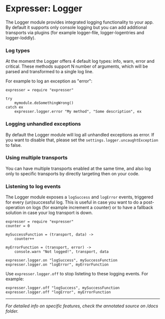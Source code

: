 # Expresser: Logger

The Logger module provides integrated logging functionality to your app. By default it supports only console logging
but you can add additional transports via plugins (for example logger-file, logger-logentries and logger-loddly).

### Log types

At the moment the Logger offers 4 default log types: info, warn, error and critical. These methods support N number
of arguments, which will be parsed and transformed to a single log line.

For example to log an exception as "error":

    expresser = require "expresser"
    
    try
        mymodule.doSomethingWrong()
    catch ex
        expresser.logger.error "My method", "Some description", ex

### Logging unhandled exceptions

By default the Logger module will log all unhandled exceptions as error. If you want to disable that, please set
the `settings.logger.uncaughtException` to false.

### Using multiple transports

You can have multiple transports enabled at the same time, and also log only to specific transports by directly
targeting then on your code.

### Listening to log events

The Logger module exposes a `logSuccess` and `logError` events, triggered for every (un)successful log. This is
useful in case you want to do a post-operation on logs (for example increment a counter) or to have a fallback
solution in case your log transport is down.

    expresser = require "expresser"
    counter = 0
    
    mySuccessFunction = (transport, data) ->
        counter++
    
    myErrorFunction = (transport, error) ->
        console.warn "Not logged!", transport, data
    
    expresser.logger.on "logSuccess", mySuccessFunction
    expresser.logger.on "logError", myErrorFunction

Use `expresser.logger.off` to stop listeting to these logging events. For example:

    expresser.logger.off "logSuccess", mySuccessFunction
    expresser.logger.off "logError", myErrorFunction

---

*For detailed info on specific features, check the annotated source on /docs folder.*
